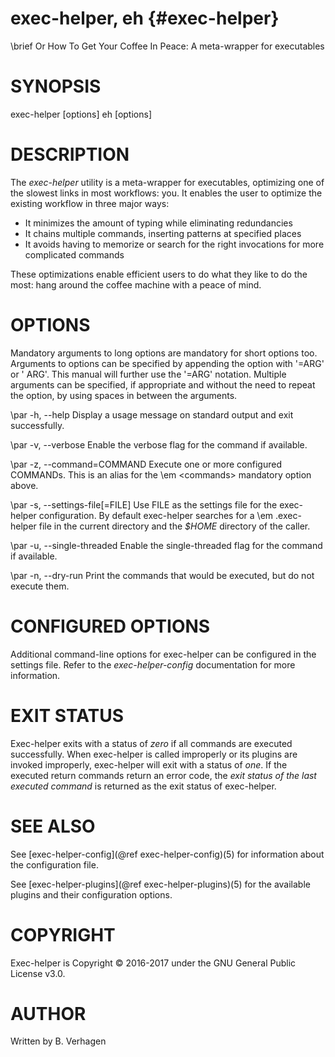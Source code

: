 exec-helper, eh          {#exec-helper}
===============
\brief Or How To Get Your Coffee In Peace: A meta-wrapper for executables

# SYNOPSIS
exec-helper <commands> [options]
eh <commands> [options]

# DESCRIPTION
The _exec-helper_ utility is a meta-wrapper for executables, optimizing one of the slowest links in most workflows: you. It enables the user to optimize the existing workflow in three major ways:
  - It minimizes the amount of typing while eliminating redundancies
  - It chains multiple commands, inserting patterns at specified places
  - It avoids having to memorize or search for the right invocations for more complicated commands

These optimizations enable efficient users to do what they like to do the most: hang around the coffee machine with a peace of mind.

# OPTIONS
Mandatory arguments to long options are mandatory for short options too. Arguments to options can be specified by appending the option with '=ARG' or ' ARG'. This manual will further use the '=ARG' notation. Multiple arguments can be specified, if appropriate and without the need to repeat the option, by using spaces in between the arguments.

\par -h, -\-help
Display a usage message on standard output and exit successfully.

\par -v, -\-verbose
Enable the verbose flag for the command if available.

\par -z, -\-command=COMMAND
Execute one or more configured COMMANDs. This is an alias for the \em \<commands\> mandatory option above.

\par -s, -\-settings-file[=FILE]
Use FILE as the settings file for the exec-helper configuration. By default exec-helper searches for a \em \.exec-helper file in the current directory and the _$HOME_ directory of the caller.

\par -u, -\-single-threaded
Enable the single-threaded flag for the command if available.

\par -n, -\-dry-run
Print the commands that would be executed, but  do not execute them.

# CONFIGURED OPTIONS
Additional command-line options for exec-helper can be configured in the settings file. Refer to the _exec-helper-config_ documentation for more information. 

# EXIT STATUS
Exec-helper exits with a status of _zero_ if all commands are executed successfully. When exec-helper is called improperly or its plugins are invoked improperly, exec-helper will exit with a status of _one_. If the executed return commands return an error code, the _exit status of the last executed command_ is returned as the exit status of exec-helper.

# SEE ALSO
See [exec-helper-config](@ref exec-helper-config)(5) for information about the configuration file.

See [exec-helper-plugins](@ref exec-helper-plugins)(5) for the available plugins and their configuration options.

# COPYRIGHT
Exec-helper is Copyright &copy; 2016-2017 under the GNU General Public License v3.0.

# AUTHOR
Written by B. Verhagen

